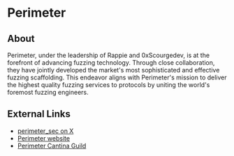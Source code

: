# Perimeter

## About
Perimeter, under the leadership of Rappie and 0xScourgedev, is at the forefront of advancing fuzzing technology. Through close collaboration, they have jointly developed the market's most sophisticated and effective fuzzing scaffolding. This endeavor aligns with Perimeter's mission to deliver the highest quality fuzzing services to protocols by uniting the world's foremost fuzzing engineers.

## External Links
- [perimeter_sec on X](https://x.com/perimeter_sec)
- [Perimeter website](https://perimetersec.io)
- [Perimeter Cantina Guild](https://cantina.xyz/guilds/perimeter)
